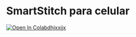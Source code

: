 # SmartStitch para celular
[![Open In Colab](https://colab.research.google.com/assets/colab-badge.svg)dhjxxjjx](https://colab.research.google.com/github/xmks-colab/SmartCutter/blob/main/SmartStitch_para_celular.ipynb)

